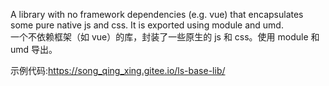 A library with no framework dependencies (e.g. vue) that encapsulates some pure native js and css. It is exported using module and umd.  
一个不依赖框架（如 vue）的库，封装了一些原生的 js 和 css。使用 module 和 umd 导出。  

示例代码:https://song_qing_xing.gitee.io/ls-base-lib/
